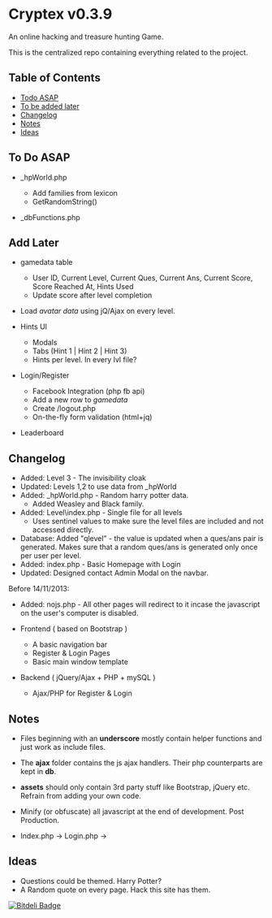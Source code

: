 # Cryptex v0.3.9

An online hacking and treasure hunting Game.

This is the centralized repo containing everything related to the project.

## Table of Contents

* [Todo ASAP](#now)
* [To be added later](#todo)
* [Changelog](#changelog)
* [Notes](#notes)
* [Ideas](#ideas)

## <a name="now"></a> To Do ASAP

* _hpWorld.php
  * Add families from lexicon
  * GetRandomString()

* _dbFunctions.php

## <a name="todo"></a>Add Later

* gamedata table
  * User ID, Current Level, Current Ques, Current Ans, Current Score, Score Reached At, Hints Used
  * Update score after level completion

* Load *avatar data* using jQ/Ajax on every level.

* Hints UI
  * Modals
  * Tabs (Hint 1 | Hint 2 | Hint 3)
  * Hints per level. In every lvl file?

* Login/Register
  * Facebook Integration (php fb api)
  * Add a new row to *gamedata*
  * Create /logout.php
  * On-the-fly form validation (html+jq)

* Leaderboard

## <a name="done"></a> Changelog

* Added: Level 3 - The invisibility cloak
* Updated: Levels 1,2 to use data from _hpWorld
* Added: _hpWorld.php - Random harry potter data.
  * Added Weasley and Black family.
* Added: Level\index.php - Single file for all levels
  * Uses sentinel values to make sure the level files are included and not accessed directly.
* Database: Added "qlevel" - the value is updated when a ques/ans pair is generated. Makes sure that a random ques/ans is generated only once per user per level.
* Added: index.php - Basic Homepage with Login
* Updated: Designed contact Admin Modal on the navbar.

Before 14/11/2013:

* Added: nojs.php - All other pages will redirect to it incase the javascript on the user's computer is disabled.

* Frontend ( based on Bootstrap )

  * A basic navigation bar
  * Register & Login Pages
  * Basic main window template

* Backend ( jQuery/Ajax + PHP + mySQL )

  * Ajax/PHP for Register & Login

## <a name="notes"></a> Notes

* Files beginning with an **underscore** mostly contain helper functions and just work as include files.

* The **ajax** folder contains the js ajax handlers. Their php counterparts are kept in **db**.

* **assets** should only contain 3rd party stuff like Bootstrap, jQuery etc. Refrain from adding your own code.

* Minify (or obfuscate) all javascript at the end of development. Post Production.

* Index.php -> Login.php -> 

## <a name="ideas"></a> Ideas

* Questions could be themed. Harry Potter?
* A Random quote on every page. Hack this site has them.


[![Bitdeli Badge](https://d2weczhvl823v0.cloudfront.net/dZ-Corp/cryptex/trend.png)](https://bitdeli.com/free "Bitdeli Badge")

